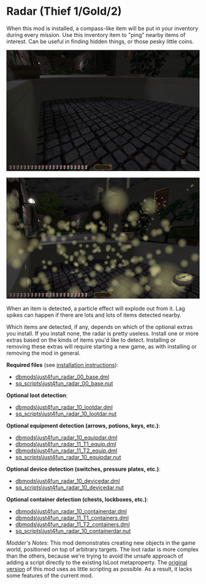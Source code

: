 # Radar (Thief 1/Gold/2)

When this mod is installed, a compass-like item will be put in your inventory during every mission. Use this inventory item to "ping" nearby items of interest. Can be useful in finding hidden things, or those pesky little coins.

![Coins in a dry water fountain.](img/Radar-Coins.png)

![Particle effects emanating from the ground, a distant wall, and a nearby window.](img/Radar-Puff.png)

When an item is detected, a particle effect will explode out from it. Lag spikes can happen if there are lots and lots of items detected nearby.

Which items are detected, if any, depends on which of the optional extras you install. If you install none, the radar is pretty useless. Install one or more extras based on the kinds of items you'd like to detect. Installing or removing these extras will require starting a new game, as with installing or removing the mod in general.

**Required files** (see [installation instructions](Installation%20and%20Removal.md)):
* [dbmods\just4fun_radar_00_base.dml](../dbmods/just4fun_radar_00_base.dml?raw=1)
* [sq_scripts\just4fun_radar_00_base.nut](../sq_scripts/just4fun_radar_00_base.nut?raw=1)

**Optional loot detection**:
* [dbmods\just4fun_radar_10_lootdar.dml](../dbmods/just4fun_radar_10_lootdar.dml?raw=1)
* [sq_scripts\just4fun_radar_10_lootdar.nut](../sq_scripts/just4fun_radar_10_lootdar.nut?raw=1)

**Optional equipment detection (arrows, potions, keys, etc.)**:
* [dbmods\just4fun_radar_10_equipdar.dml](../dbmods/just4fun_radar_10_equipdar.dml?raw=1)
* [dbmods\just4fun_radar_11_T1_equip.dml](../dbmods/just4fun_radar_11_T1_equip.dml?raw=1)
* [dbmods\just4fun_radar_11_T2_equip.dml](../dbmods/just4fun_radar_11_T2_equip.dml?raw=1)
* [sq_scripts\just4fun_radar_10_equipdar.nut](../sq_scripts/just4fun_radar_10_equipdar.nut?raw=1)

**Optional device detection (switches, pressure plates, etc.)**:
* [dbmods\just4fun_radar_10_devicedar.dml](../dbmods/just4fun_radar_10_devicedar.dml?raw=1)
* [sq_scripts\just4fun_radar_10_devicedar.nut](../sq_scripts/just4fun_radar_10_devicedar.nut?raw=1)

**Optional container detection (chests, lockboxes, etc.)**:
* [dbmods\just4fun_radar_10_containerdar.dml](../dbmods/just4fun_radar_10_containerdar.dml?raw=1)
* [dbmods\just4fun_radar_11_T1_containers.dml](../dbmods/just4fun_radar_11_T1_containers.dml?raw=1)
* [dbmods\just4fun_radar_11_T2_containers.dml](../dbmods/just4fun_radar_11_T2_containers.dml?raw=1)
* [sq_scripts\just4fun_radar_10_containerdar.nut](../sq_scripts/just4fun_radar_10_containerdar.nut?raw=1)

*Modder's Notes*: This mod demonstrates creating new objects in the game world, positioned on top of arbitrary targets. The loot radar is more complex than the others, because we're trying to avoid the unsafe approach of adding a script directly to the existing IsLoot metaproperty. The [original version](https://github.com/saracoth/newdark-mods/tree/original) of this mod uses as little scripting as possible. As a result, it lacks some features of the current mod.